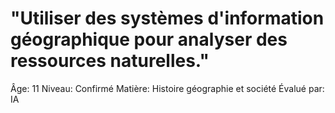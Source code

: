 # "Utiliser des systèmes d'information géographique pour analyser des ressources naturelles."

Âge: 11
Niveau: Confirmé
Matière: Histoire géographie et société
Évalué par: IA